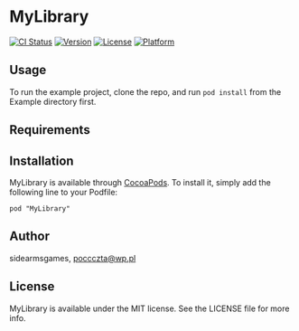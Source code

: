 # MyLibrary

[![CI Status](http://img.shields.io/travis/sidearmsgames/MyLibrary.svg?style=flat)](https://travis-ci.org/sidearmsgames/MyLibrary)
[![Version](https://img.shields.io/cocoapods/v/MyLibrary.svg?style=flat)](http://cocoadocs.org/docsets/MyLibrary)
[![License](https://img.shields.io/cocoapods/l/MyLibrary.svg?style=flat)](http://cocoadocs.org/docsets/MyLibrary)
[![Platform](https://img.shields.io/cocoapods/p/MyLibrary.svg?style=flat)](http://cocoadocs.org/docsets/MyLibrary)

## Usage

To run the example project, clone the repo, and run `pod install` from the Example directory first.

## Requirements

## Installation

MyLibrary is available through [CocoaPods](http://cocoapods.org). To install
it, simply add the following line to your Podfile:

    pod "MyLibrary"

## Author

sidearmsgames, poccczta@wp.pl

## License

MyLibrary is available under the MIT license. See the LICENSE file for more info.

